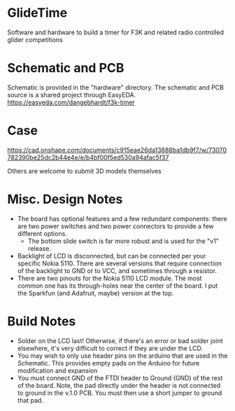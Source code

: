 # GlideTime
Software and hardware to build a timer for F3K and related radio controlled glider competitions

# Schematic and PCB
Schematic is provided in the "hardware" directory. The schematic and PCB source is a shared project through EasyEDA.
https://easyeda.com/dangebhardt/f3k-timer

# Case
https://cad.onshape.com/documents/c915eae26da13888ba1db9f7/w/73070782390be25dc2b44e4e/e/b4bf00f5ed530a94afac5f37

Others are welcome to submit 3D models themselves

# Misc. Design Notes
- The board has optional features and a few redundant components: there are two power switches and two power connectors to provide a few different options.
  - The bottom slide switch is far more robust and is used for the "v1" release.
- Backlight of LCD is disconnected, but can be connected per your specific Nokia 5110. There are several versions that require connection of the backlight to GND or to VCC, and sometimes through a resistor.
- There are two pinouts for the Nokia 5110 LCD module. The most common one has its through-holes near the center of the board. I put the Sparkfun (and Adafruit, maybe) version at the top.

# Build Notes
- Solder on the LCD last! Otherwise, if there's an error or bad solder joint elsewhere, it's very difficult to correct if they are under the LCD.
- You may wish to only use header pins on the arduino that are used in the Schematic. This provides empty pads on the Arduino for future modification and expansion
- You must connect GND of the FTDI header to Ground (GND) of the rest of the board. Note, the pad directly under the header is not connected to ground in the v.1.0 PCB. You must then use a short jumper to ground that pad.


